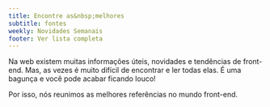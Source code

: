 ```yaml
---
title: Encontre as&nbsp;melhores
subtitle: fontes
weekly: Novidades Semanais
footer: Ver lista completa
---
```


Na web existem muitas informações úteis, novidades e tendências de front-end. Mas, as vezes é muito difícil de encontrar e ler todas elas. É uma bagunça e você pode acabar ficando louco!

Por isso, nós reunimos as melhores referências no mundo front-end.